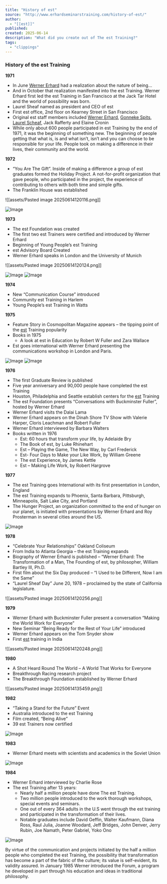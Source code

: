 ```yaml
---
title: "History of est"
source: "http://www.erhardseminarstraining.com/history-of-est/"
author:
  - "[[est]]"
published:
created: 2025-06-14
description: "What did you create out of The est Training?"
tags:
  - "clippings"
---
```

### History of the est Training

**1971**

- In June [Werner Erhard](http://www.wernererhard.net/cv.html) had a realization about the nature of being…
- And in October that realization manifested into the est Training. Werner Erhard first led the est Training in San Francisco at the Jack Tar Hotel and the world of possibility was born.
- Laurel Sheaf named as president and CEO of est
- First est office, 2nd floor on Kearney Street in San Francisco
- Original est staff members included [Werner Erhard](http://www.wernererhard.net/), [Gonneke Spits](http://www.google.com/profiles/gonneke.gonneke.spits), [Laurel Scheaf](http://www.facebook.com/people/Laurel-Scheaf/100000604196380), Jack Rafferty and Elaine Cronin
- While only about 600 people participated in est Training by the end of 1971, it was the beginning of something new. The beginning of people getting that what is, is and what isn’t, isn’t and you can choose to be responsible for your life. People took on making a difference in their lives, their community and the world.

**1972**

- “You Are The Gift”. Inside of making a difference a group of est graduates formed the Holiday Project. A not-for-profit organization that gave people, who participated in the project, the experience of contributing to others with both time and simple gifts.
- The Franklin House was established

![[assets/Pasted image 20250614120116.png]]

![Image](http://www.erhardseminarstraining.com/wp-content/uploads/2021/06/werner-est.jpg)

**1973**

- The est Foundation was created
- The first two est Trainers were certified and introduced by Werner Erhard
- Beginning of Young People’s est Training
- est Advisory Board Created
- Werner Erhard speaks in London and the University of Munich

![[assets/Pasted image 20250614120124.png]]

![Image](http://www.erhardseminarstraining.com/wp-content/uploads/2021/08/wernererhard324.jpg)
![Image](http://www.erhardseminarstraining.com/wp-content/uploads/2021/08/wernererhard1974.jpeg)

**1974**

- New “Communication Course” introduced
- Community est Training in Harlem
- Young People’s est Training in Watts

**1975**

- Feature Story in Cosmopolitan Magazine appears – the tipping point of the [est](http://www.wernererhard.com/est.html) Training popularity
- Books in 1975  
	- A look at est in Education by Robert W Fuller and Zara Wallace
- Est goes international with Werner Erhard presenting the communications workshop in London and Paris.

![Image](http://www.erhardseminarstraining.com/wp-content/uploads/2021/08/werner-erhard.jpeg) ![Image](http://www.erhardseminarstraining.com/wp-content/uploads/2021/08/whe-78-mike-lake-donahue-show.jpg)

**1976**

- The first Graduate Review is published
- Five year anniversary and 90,000 people have completed the est Training
- Houston, Philadelphia and Seattle establish centers for the [est](http://www.wernererhard.com/est.html) Training
- The est Foundation presents “Conversations with Buckminster Fuller”, hosted by Werner Erhard
- Werner Erhard visits the Dalai Lama
- Werner Erhard appears on the Dinah Shore TV Show with Valerie Harper, Cloris Leachman and Robert Fuller
- Werner Erhard interviewed by Barbara Walters
- Books written in 1976  
	- Est: 60 hours that transform your life, by Adelaide Bry
	- The Book of est, by Luke Rhinehart
	- Est – Playing the Game, The New Way, by Carl Frederick
	- Est- Four Days to Make your Like Work, by William Greene
	- The est Experience, by James Kettle
	- Est – Making Life Work, by Robert Hargrove

**1977**

- The est Training goes International with its first presentation in London, England
- The est Training expands to Phoenix, Santa Barbara, Pittsburgh, Minneapolis, Salt Lake City, and Portland
- The Hunger Project, an organization committed to the end of hunger on our planet, is initiated with presentations by Werner Erhard and Roy Prosterman in several cities around the US.

![Image](http://www.erhardseminarstraining.com/wp-content/uploads/2021/08/wernererhardinterview.gif)

**1978**

- “Celebrate Your Relationships” Oakland Coliseum
- From India to Atlanta Georgia – the est Training expands
- Biography of Werner Erhard is published – “Werner Erhard: The Transformation of a Man, The Founding of est, by philosopher, William Bartley III, Ph.D.
- First film about the Six Day produced – “I Used to be Different, Now I am the Same”
- “Laurel Sheaf Day” June 20, 1978 – proclaimed by the state of California legislature.

![[assets/Pasted image 20250614120256.png]]

**1979**

- Werner Erhard with Buckminster Fuller present a conversation “Making the World Work for Everyone”
- New Seminar “Being Ready for the Rest of Your Life” introduced
- Werner Erhard appears on the Tom Snyder show
- First [est](http://www.wernererhard.com/est.html) training in India

![[assets/Pasted image 20250614120248.png]]

**1980**

- A Shot Heard Round The World – A World That Works for Everyone
- Breakthrough Racing research project
- The Breakthrough Foundation established by Werner Erhard

![[assets/Pasted image 20250614135459.png]]


**1982**

- “Taking a Stand for the Future” Event
- Australia introduced to the est Training
- Film created, “Being Alive”
- 39 est Trainers now certified

![Image](http://www.erhardseminarstraining.com/wp-content/uploads/2021/08/IMG_2733.jpg)

**1983**

- Werner Erhard meets with scientists and academics in the Soviet Union

![Image](http://www.erhardseminarstraining.com/wp-content/uploads/2021/08/werner-erhard-soviet-union.jpeg)

**1984**

- Werner Erhard interviewed by Charlie Rose
- The est Training after 13 years:
	- Nearly half a million people have done The est Training.
	- Two million people introduced to the work thorough workshops, special events and seminars.
	- One out of every 364 adults in the U.S went through the est training and participated in the transformation of their lives.
	- Notable graduates include David Geffin, Walter Kaufmann, Diana Ross, Raul Julia, Joanne Woodard, Jeff Bridges, John Denver, Jerry Rubin, Joe Namath, Peter Gabriel, Yoko Ono

![Image](http://www.erhardseminarstraining.com/wp-content/uploads/2021/08/whe.jpeg)

By virtue of the communication and projects initiated by the half a million people who completed the est Training, the possibility that transformation has become a part of the fabric of the culture; its value is self-evident, its validity assured. In January 1985 Werner introduced the Forum, a program he developed in part through his education and ideas in traditional philosophy.